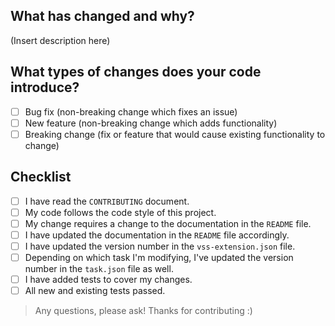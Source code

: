 ## What has changed and why?
(Insert description here)

## What types of changes does your code introduce?  
<!--- Put an `x` in all the boxes that apply: -->  
- [ ] Bug fix (non-breaking change which fixes an issue)
- [ ] New feature (non-breaking change which adds functionality)
- [ ] Breaking change (fix or feature that would cause existing functionality to change)
    
## Checklist
<!--- Put an `x` in all the boxes that apply: -->
- [ ] I have read the `CONTRIBUTING` document.
- [ ] My code follows the code style of this project.
- [ ] My change requires a change to the documentation in the `README` file.
- [ ] I have updated the documentation in the `README` file accordingly.
- [ ] I have updated the version number in the `vss-extension.json` file. 
- [ ] Depending on which task I'm modifying, I've updated the version number in the `task.json` file as well. 
- [ ] I have added tests to cover my changes.
- [ ] All new and existing tests passed. 

> Any questions, please ask! Thanks for contributing :)